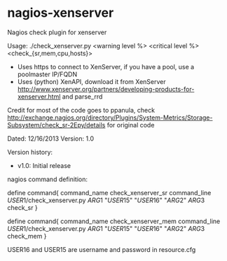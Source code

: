 nagios-xenserver
================

Nagios check plugin for xenserver

Usage: ./check_xenserver.py <XenServer IP or FQDN> <username> <password> <warning level %> <critical level %> <check_{sr,mem,cpu,hosts}>

 - Uses https to connect to XenServer, if you have a pool, use a poolmaster IP/FQDN
 - Uses (python) XenAPI, download it from XenServer http://www.xenserver.org/partners/developing-products-for-xenserver.html and parse_rrd

 Credit for most of the code goes to ppanula, check http://exchange.nagios.org/directory/Plugins/System-Metrics/Storage-Subsystem/check_sr-2Epy/details for original code

 Dated: 12/16/2013
 Version: 1.0

 Version history:
 - v1.0: Initial release
 
 nagios command definition: 

 define command{
        command_name    check_xenserver_sr
        command_line    $USER1$/check_xenserver.py $ARG1$ "$USER15$" "$USER16$" "$ARG2$" $ARG3$ check_sr
 }

 define command{
        command_name    check_xenserver_mem
        command_line    $USER1$/check_xenserver.py $ARG1$ "$USER15$" "$USER16$" "$ARG2$" $ARG3$ check_mem
 }

USER16 and USER15 are username and password in resource.cfg

